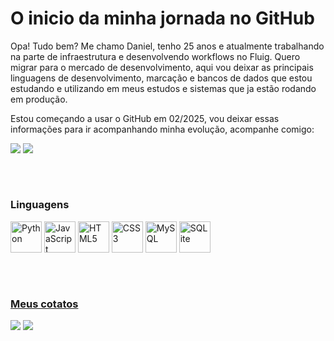 <div style="display: inline_block">
  <h1>O inicio da minha jornada no GitHub</h1>
  <p>Opa! Tudo bem? Me chamo Daniel, tenho 25 anos e atualmente trabalhando na parte de infraestrutura e desenvolvendo workflows no Fluig. Quero migrar para o mercado de desenvolvimento, aqui vou deixar as principais linguagens de desenvolvimento, marcação e bancos de dados que estou estudando e utilizando em meus estudos e sistemas que ja estão rodando em produção.</p>
  <p>Estou começando a usar o GitHub em 02/2025, vou deixar essas informações para ir acompanhando minha evolução, acompanhe comigo:</p>
  <img src="https://github-readme-stats.vercel.app/api?username=DvnielVzevedo&show_icons=true&theme=dracula">
  <img src="https://github-readme-stats.vercel.app/api/top-langs/?username=DvnielVzevedo&layout=compact&theme=dracula">
  <h2></h2></br>
  
  <h3>Linguagens</h3>
  <a href="#"><img src="https://cdn.jsdelivr.net/gh/devicons/devicon@latest/icons/python/python-original.svg" height=50px alt="Python"></a>
  <a href="#"><img src="https://cdn.jsdelivr.net/gh/devicons/devicon@latest/icons/javascript/javascript-original.svg" height=50px alt="JavaScript"></a>
  <a href="#"><img src="https://cdn.jsdelivr.net/gh/devicons/devicon@latest/icons/html5/html5-original.svg" height=50px alt="HTML5"></a>
  <a href="#"><img src="https://cdn.jsdelivr.net/gh/devicons/devicon@latest/icons/css3/css3-original.svg" height=50px alt="CSS3"></a>
  <a href="#"><img src="https://cdn.jsdelivr.net/gh/devicons/devicon@latest/icons/mysql/mysql-original.svg" height=50px alt="MySQL"></a>
  <a href="#"><img src="https://cdn.jsdelivr.net/gh/devicons/devicon@latest/icons/sqlite/sqlite-original.svg" height=50px alt="SQLite">
  <h2></h2></br>
  
  <h3>Meus cotatos</h3>
  <a href="mailto:daniel.azevedo2205@gmail.com"><img src="https://img.shields.io/badge/Gmail-D14836?style=for-the-badge&logo=gmail&logoColor=white"></img></a>
  <a href="https://github.com/DvnielVzevedo"> <img src="https://img.shields.io/badge/LinkedIn-0077B5?style=for-the-badge&logo=linkedin&logoColor=white"</img></a>
</div>
